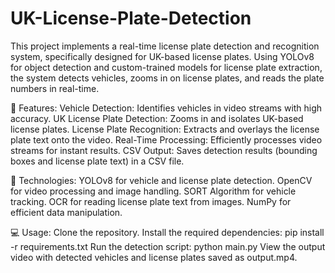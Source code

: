 # UK-License-Plate-Detection
This project implements a real-time license plate detection and recognition system, specifically designed for UK-based license plates. Using YOLOv8 for object detection and custom-trained models for license plate extraction, the system detects vehicles, zooms in on license plates, and reads the plate numbers in real-time.

🚀 Features:
Vehicle Detection: Identifies vehicles in video streams with high accuracy.
UK License Plate Detection: Zooms in and isolates UK-based license plates.
License Plate Recognition: Extracts and overlays the license plate text onto the video.
Real-Time Processing: Efficiently processes video streams for instant results.
CSV Output: Saves detection results (bounding boxes and license plate text) in a CSV file.

🔧 Technologies:
YOLOv8 for vehicle and license plate detection.
OpenCV for video processing and image handling.
SORT Algorithm for vehicle tracking.
OCR for reading license plate text from images.
NumPy for efficient data manipulation.



💻 Usage:
Clone the repository.
Install the required dependencies: pip install -r requirements.txt
Run the detection script: python main.py
View the output video with detected vehicles and license plates saved as output.mp4.
